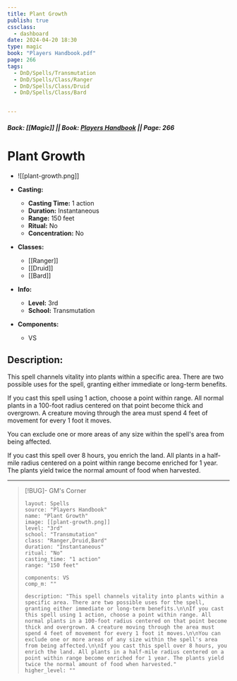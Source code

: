 ```yaml
---
title: Plant Growth
publish: true
cssclass:
  - dashboard
date: 2024-04-20 18:30
type: magic
book: "Players Handbook.pdf"
page: 266
tags:
  - DnD/Spells/Transmutation
  - DnD/Spells/Class/Ranger
  - DnD/Spells/Class/Druid
  - DnD/Spells/Class/Bard


---
```


##### Back: [[Magic]] || Book: [Players Handbook](https://drive.google.com/drive/folders/1O5bhpYizcIT5xxAoLOuzCRht_PVS7VSG?usp=sharing) || Page: 266

# Plant Growth
- ![[plant-growth.png]]
- **Casting:**
    - **Casting Time:** 1 action
    - **Duration:** Instantaneous
    - **Range:** 150 feet
    - **Ritual:** No
    - **Concentration:** No
- **Classes:**
    - [[Ranger]]
    - [[Druid]]
    - [[Bard]]

- **Info:**
    - **Level:** 3rd
    - **School:** Transmutation
- **Components:**
    - VS


## Description:
This spell channels vitality into plants within a specific area. There are two possible uses for the spell, granting either immediate or long-term benefits.

If you cast this spell using 1 action, choose a point within range. All normal plants in a 100-foot radius centered on that point become thick and overgrown. A creature moving through the area must spend 4 feet of movement for every 1 foot it moves.

You can exclude one or more areas of any size within the spell's area from being affected.

If you cast this spell over 8 hours, you enrich the land. All plants in a half-mile radius centered on a point within range become enriched for 1 year. The plants yield twice the normal amount of food when harvested.



---

> [!BUG]- GM's Corner
>
> ```statblock
> layout: Spells
> source: "Players Handbook"
> name: "Plant Growth"
> image: [[plant-growth.png]]
> level: "3rd"
> school: "Transmutation"
> class: "Ranger,Druid,Bard"
> duration: "Instantaneous"
> ritual: "No"
> casting_time: "1 action"
> range: "150 feet"
>
> components: VS
> comp_m: ""
>
> description: "This spell channels vitality into plants within a specific area. There are two possible uses for the spell, granting either immediate or long-term benefits.\n\nIf you cast this spell using 1 action, choose a point within range. All normal plants in a 100-foot radius centered on that point become thick and overgrown. A creature moving through the area must spend 4 feet of movement for every 1 foot it moves.\n\nYou can exclude one or more areas of any size within the spell's area from being affected.\n\nIf you cast this spell over 8 hours, you enrich the land. All plants in a half-mile radius centered on a point within range become enriched for 1 year. The plants yield twice the normal amount of food when harvested."
> higher_level: ""
> ```
